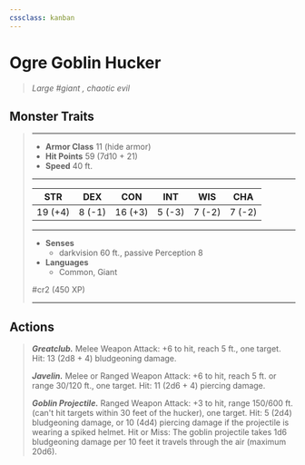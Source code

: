 ```yaml
---
cssclass: kanban
---
```


# Ogre Goblin Hucker
>*Large #giant , chaotic evil*
## Monster Traits
>___
>- **Armor Class** 11 (hide armor)
>- **Hit Points** 59 (7d10 + 21)
>- **Speed** 40 ft.
>___
>|STR|DEX|CON|INT|WIS|CHA|
>|:---:|:---:|:---:|:---:|:---:|:---:|
>|19 (+4)|8 (-1)|16 (+3)|5 (-3)|7 (-2)|7 (-2)|
>___
>- **Senses**
>	 - darkvision 60 ft., passive Perception 8
>- **Languages**
>	 - Common, Giant
>
> #cr2 (450 XP)
>___
## Actions
>***Greatclub.*** Melee Weapon Attack: +6 to hit, reach 5 ft., one target. Hit: 13 (2d8 + 4) bludgeoning damage.  
>
>***Javelin.*** Melee  or Ranged Weapon Attack: +6 to hit, reach 5 ft. or range 30/120 ft., one target. Hit: 11 (2d6 + 4) piercing damage.  
>
>***Goblin Projectile.*** Ranged Weapon Attack: +3 to hit, range 150/600 ft. (can't hit targets within 30 feet of the hucker), one target. Hit: 5 (2d4) bludgeoning damage, or 10 (4d4) piercing damage if the projectile is wearing a spiked helmet. Hit or Miss: The goblin projectile takes 1d6 bludgeoning damage per 10 feet it travels through the air (maximum 20d6).